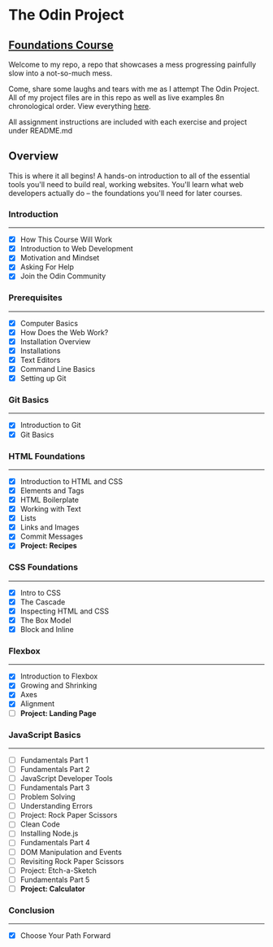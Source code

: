 # The Odin Project

## [Foundations Course](https://www.theodinproject.com/paths/foundations/courses/foundations)

Welcome to my repo, a repo that showcases a mess progressing painfully slow into a not-so-much mess.

Come, share some laughs and tears with me as I attempt The Odin Project. All of my project files are in this repo as well as live examples 8n chronological order. View everything [here](https://mtdowner.github.io/odin/).

All assignment instructions are included with each exercise and project under README.md

## Overview

This is where it all begins! A hands-on introduction to all of the essential tools you'll need to build real, working websites. You'll learn what web developers actually do – the foundations you'll need for later courses.

### Introduction
---
- [x] How This Course Will Work
- [x] Introduction to Web Development
- [x] Motivation and Mindset
- [x] Asking For Help
- [x] Join the Odin Community

### Prerequisites
---
- [x] Computer Basics
- [x] How Does the Web Work?
- [x] Installation Overview
- [x] Installations
- [x] Text Editors
- [x] Command Line Basics
- [x] Setting up Git

### Git Basics
---
- [x] Introduction to Git
- [x] Git Basics

### HTML Foundations
---
- [x] Introduction to HTML and CSS
- [x] Elements and Tags
- [x] HTML Boilerplate
- [x] Working with Text
- [x] Lists
- [x] Links and Images
- [x] Commit Messages
- [x] **Project: Recipes**

### CSS Foundations
---
- [x] Intro to CSS
- [x] The Cascade
- [x] Inspecting HTML and CSS
- [x] The Box Model
- [x] Block and Inline

### Flexbox
---
- [x] Introduction to Flexbox
- [x] Growing and Shrinking
- [x] Axes
- [x] Alignment
- [ ] **Project: Landing Page**

### JavaScript Basics
---
- [ ] Fundamentals Part 1
- [ ] Fundamentals Part 2
- [ ] JavaScript Developer Tools
- [ ] Fundamentals Part 3
- [ ] Problem Solving
- [ ] Understanding Errors
- [ ] Project: Rock Paper Scissors
- [ ] Clean Code
- [ ] Installing Node.js
- [ ] Fundamentals Part 4
- [ ] DOM Manipulation and Events
- [ ] Revisiting Rock Paper Scissors
- [ ] Project: Etch-a-Sketch
- [ ] Fundamentals Part 5
- [ ] **Project: Calculator**

### Conclusion
---
- [x] Choose Your Path Forward
